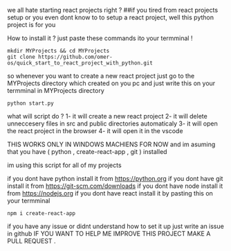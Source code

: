 we all hate starting react projects right ?
##if you tired from react projects setup or you even dont know to to setup a react project, well this python project is for you

How to install it ? just paste these commands ito your termminal !
```
mkdir MYProjects && cd MYProjects
git clone https://github.com/omer-os/quick_start_to_react_project_with_python.git
```

so whenever you want to create a new react project just go to the MYProjects directory which created on you pc 
and just write this on your termminal in MYProjects directory
```
python start.py
```


what will script do ?
1- it will create a new react project 
2- it will delete unneccesery files in src and public directories automaticaly
3- it will open the react project in the browser
4- it will open it in the vscode


THIS WORKS ONLY IN WINDOWS MACHIENS FOR NOW
and im asuming that you have ( python , create-react-app , git ) installed

im using this script for all of my projects


if you dont have python install it from https://python.org
if you dont have git install it from https://git-scm.com/downloads
if you dont have node install it from https://nodejs.org
if you dont have react install it by pasting this on your termminal
```
npm i create-react-app
```
if you have any issue or didnt understand how to set it up just write an issue in github
IF YOU WANT TO HELP ME IMPROVE THIS PROJECT MAKE A PULL REQUEST .




